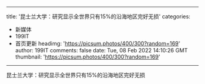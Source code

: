 
---
title: '昆士兰大学：研究显示全世界只有15%的沿海地区完好无损'
categories: 
 - 新媒体
 - 199IT
 - 首页更新
headimg: 'https://picsum.photos/400/300?random=169'
author: 199IT
comments: false
date: Tue, 08 Feb 2022 14:10:26 GMT
thumbnail: 'https://picsum.photos/400/300?random=169'
---

<div>   
昆士兰大学：研究显示全世界只有15%的沿海地区完好无损  
</div>
            